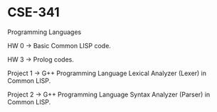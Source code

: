 # CSE-341
Programming Languages

HW 0 -> Basic Common LISP code.

HW 3 -> Prolog codes.

Project 1 -> G++ Programming Language Lexical Analyzer (Lexer) in Common LISP.

Project 2 -> G++ Programming Language Syntax Analyzer (Parser) in Common LISP.
